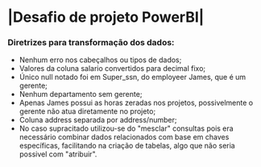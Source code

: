 # |Desafio de projeto PowerBI| 
### Diretrizes para transformação dos dados:
- Nenhum erro nos cabeçalhos ou tipos de dados;
- Valores da coluna salario convertidos para decimal fixo;
- Único null notado foi em Super_ssn, do employeer James, que é um gerente;
- Nenhum departamento sem gerente;
- Apenas James possui as horas zeradas nos projetos, possivelmente o gerente não atua diretamente no projeto;
- Coluna address separada por address/number;
- No caso supracitado utilizou-se do "mesclar" consultas pois era necessário combinar dados relacionados com base em chaves
específicas, facilitando na criação de tabelas, algo que não seria possivel com "atribuir".
